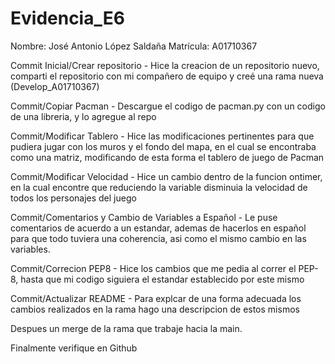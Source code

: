 # Evidencia_E6

Nombre: José Antonio López Saldaña
Matrícula: A01710367


Commit Inicial/Crear repositorio - Hice la creacion de un repositorio nuevo, comparti el repositorio con mi compañero de equipo y creé una rama nueva (Develop_A01710367)

Commit/Copiar Pacman - Descargue el codigo de pacman.py con un codigo de una libreria, y lo agregue al repo

Commit/Modificar Tablero - Hice las modificaciones pertinentes para que pudiera jugar con los muros y el fondo del mapa, en el cual se encontraba como una matriz, modificando de esta forma el tablero de juego de Pacman

Commit/Modificar Velocidad - Hice un cambio dentro de la funcion ontimer, en la cual encontre que reduciendo la variable disminuia la velocidad de todos los personajes del juego

Commit/Comentarios y Cambio de Variables a Español - Le puse comentarios de acuerdo a un estandar, ademas de hacerlos en español para que todo tuviera una coherencia, asi como el mismo cambio en las variables.

Commit/Correcion PEP8 - Hice los cambios que me pedia al correr el PEP-8, hasta que mi codigo siguiera el estandar establecido por este mismo

Commit/Actualizar README - Para explcar de una forma adecuada los cambios realizados en la rama hago una descripcion de estos mismos

Despues un merge de la rama que trabaje hacia la main.

Finalmente verifique en Github
